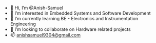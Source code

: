 - 👋 Hi, I’m @Anish-Samuel
- 👀 I’m interested in Embedded Systems and Software Development
- 🌱 I’m currently learning BE - Electronics and Instrumentation Engineering
- 💞️ I’m looking to collaborate on Hardware related projects
- 📫 anishsamuel9304@gmail.com

<!---
Anish-Samuel/Anish-Samuel is a ✨ special ✨ repository because its `README.md` (this file) appears on your GitHub profile.
You can click the Preview link to take a look at your changes.
--->
